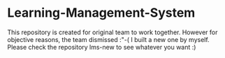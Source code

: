 # Learning-Management-System

This repository is created for original team to work together. However for objective reasons, the team dismissed :"-(
I built a new one by myself. Please check the repository lms-new to see whatever you want :)

